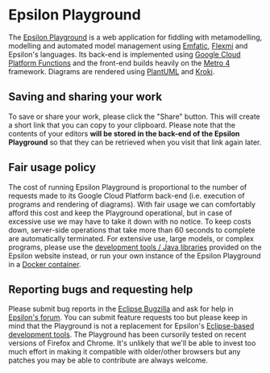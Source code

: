 # Epsilon Playground

The [Epsilon Playground](../../../live) is a web application for fiddling with metamodelling, modelling and automated model management using [Emfatic](https://eclipse.org/emfatic), [Flexmi](../../flexmi) and Epsilon's languages. Its back-end is implemented using [Google Cloud Platform Functions](https://cloud.google.com/functions) and the front-end builds heavily on the [Metro 4](https://metroui.org.ua) framework. Diagrams are rendered using [PlantUML](https://plantuml.com) and [Kroki](https://kroki.io).

## Saving and sharing your work

To save or share your work, please click the "Share" button. This will create a short link that you can copy to your clipboard. Please note that the contents of your editors **will be stored in the back-end of the Epsilon Playground** so that they can be retrieved when you visit that link again later.

## Fair usage policy

The cost of running Epsilon Playground is proportional to the number of requests made to its Google Cloud Platform back-end (i.e. execution of programs and rendering of diagrams). With fair usage we can comfortably afford this cost and keep the Playground operational, but in case of excessive use we may have to take it down with no notice. To keep costs down, server-side operations that take more than 60 seconds to complete are automatically terminated. For extensive use, large models, or complex programs, please use the [development tools / Java libraries](../../../download) provided on the Epsilon website instead, or run your own instance of the Epsilon Playground in a [Docker container](https://github.com/epsilonlabs/playground-docker).

## Reporting bugs and requesting help
Please submit bug reports in the [Eclipse Bugzilla](https://bugs.eclipse.org/bugs/enter_bug.cgi?product=epsilon) and ask for help in [Epsilon's forum](../../../forum). You can submit feature requests too but please keep in mind that the Playground is not a replacement for Epsilon's [Eclipse-based development tools](../../../download). The Playground has been cursorily tested on recent versions of Firefox and Chrome. It's unlikely that we'll be able to invest too much effort in making it compatible with older/other browsers but any patches you may be able to contribute are always welcome.